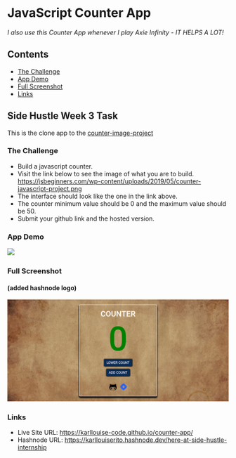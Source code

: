 # JavaScript Counter App
*I also use this Counter App whenever I play Axie Infinity - IT HELPS A LOT!*
## Contents

- [The Challenge](#the-challenge)
- [App Demo](#app-demo)
- [Full Screenshot](#full-screenshot)
- [Links](#links)

## Side Hustle Week 3 Task

This is the clone app to the [counter-image-project](https://jsbeginners.com/wp-content/uploads/2019/05/counter-javascript-project.png)

### The Challenge

- Build a javascript counter.
- Visit the link below to see the image of what you are to build. <https://jsbeginners.com/wp-content/uploads/2019/05/counter-javascript-project.png>
- The interface should look like the one in the link above.
- The counter minimum value should be 0 and the maximum value should be 50.
- Submit your github link and the hosted version.

### App Demo

![](https://github.com/Karllouise-code/counter-app/blob/master/image/counter-app.gif)

### Full Screenshot 
#### (added hashnode logo)

![](https://github.com/Karllouise-code/counter-app/blob/master/image/counter-app.png)

### Links

- Live Site URL: <https://karllouise-code.github.io/counter-app/>
- Hashnode URL: <https://karllouiserito.hashnode.dev/here-at-side-hustle-internship>
